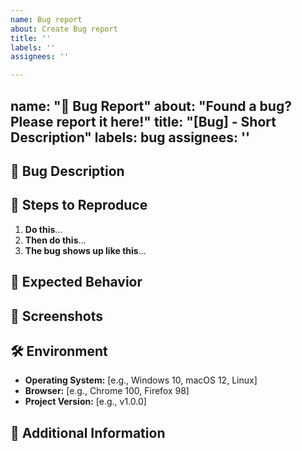 ```yaml
---
name: Bug report
about: Create Bug report
title: ''
labels: ''
assignees: ''

---
```


name: "🐛 Bug Report"
about: "Found a bug? Please report it here!"
title: "[Bug] - Short Description"
labels: bug
assignees: ''
---
## 🐞 Bug Description
<!-- Describe what the bug is, how it occurred, and its impact. -->

## 🔄 Steps to Reproduce
1. **Do this**...
2. **Then do this**...
3. **The bug shows up like this**...

## 🎯 Expected Behavior
<!-- Describe what should have happened instead. -->

## 📸 Screenshots
<!-- If possible, attach screenshots related to the bug. -->

## 🛠 Environment
- **Operating System:** [e.g., Windows 10, macOS 12, Linux]  
- **Browser:** [e.g., Chrome 100, Firefox 98]  
- **Project Version:** [e.g., v1.0.0]  

## 📝 Additional Information
<!-- Any additional information you think might be helpful -->
